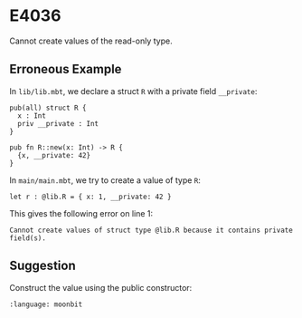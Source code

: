 # E4036

Cannot create values of the read-only type.

## Erroneous Example

In `lib/lib.mbt`, we declare a struct `R` with a private field `__private`:

```moonbit
pub(all) struct R {
  x : Int
  priv __private : Int
}

pub fn R::new(x: Int) -> R {
  {x, __private: 42}
}
```

In `main/main.mbt`, we try to create a value of type `R`:

```moonbit
let r : @lib.R = { x: 1, __private: 42 }
```

This gives the following error on line 1:

```
Cannot create values of struct type @lib.R because it contains private field(s).
```

## Suggestion

Construct the value using the public constructor:

```{literalinclude} /sources/error_codes/E4036_fixed/top.mbt
:language: moonbit
```
